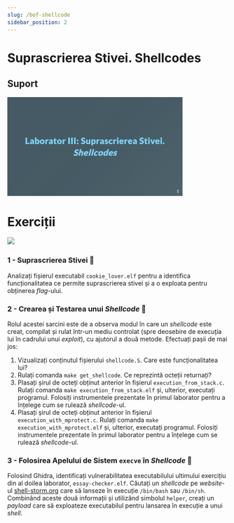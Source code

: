 ```yaml
---
slug: /bof-shellcode
sidebar_position: 2
---
```


# Suprascrierea Stivei. Shellcodes

## Suport

<a href="https://github.com/iosifache/BinExpLabs/blob/main/labs/bof-shellcode/support/export.pdf">
    <img src="https://raw.githubusercontent.com/iosifache/BinExpLabs/main/labs/bof-shellcode/support/preview.png" width="400px" alt="Preview"/>
</a>

# Exerciții

<a href="https://github.com/iosifache/BinExpLabs/releases/download/v1.3/bof-shellcode.zip">
    <img src="https://img.shields.io/badge/Release%20cu%20Fișierele%20Necesare-Descarcă-blue?style=for-the-badge&logo=github"/>
</a>

### 1 - Suprascrierea Stivei 🏁

Analizați fișierul executabil `cookie_lover.elf` pentru a identifica funcționalitatea ce permite suprascrierea stivei și a o exploata pentru obținerea *flag*-ului.

### 2 - Crearea și Testarea unui *Shellcode* 💁

Rolul acestei sarcini este de a observa modul în care un *shellcode* este creat, compilat și rulat într-un mediu controlat (spre deosebire de execuția lui în cadrului unui *exploit*), cu ajutorul a două metode. Efectuați pașii de mai jos:
1. Vizualizați conținutul fișierului `shellcode.S`. Care este funcționalitatea lui?
2. Rulați comanda `make get_shellcode`. Ce reprezintă octeții returnați?
3. Plasați șirul de octeți obținut anterior în fișierul `execution_from_stack.c`. Rulați comanda `make execution_from_stack.elf` și, ulterior, executați programul. Folosiți instrumentele prezentate în primul laborator pentru a înțelege cum se rulează *shellcode*-ul.
4. Plasați șirul de octeți obținut anterior în fișierul `execution_with_mprotect.c`. Rulați comanda `make execution_with_mprotect.elf` și, ulterior, executați programul. Folosiți instrumentele prezentate în primul laborator pentru a înțelege cum se rulează *shellcode*-ul.

### 3 - Folosirea Apelului de Sistem `execve` în *Shellcode* 💁

Folosind Ghidra, identificați vulnerabilitatea executabilului ultimului exercițiu din al doilea laborator, `essay-checker.elf`. Căutați un *shellcode* pe *website*-ul [shell-storm.org](http://shell-storm.org/shellcode/) care să lanseze în execuție `/bin/bash` sau `/bin/sh`. Combinând aceste două informații și utilizând simbolul `helper`, creați un *payload* care să exploateze executabilul pentru lansarea în execuție a unui *shell*.